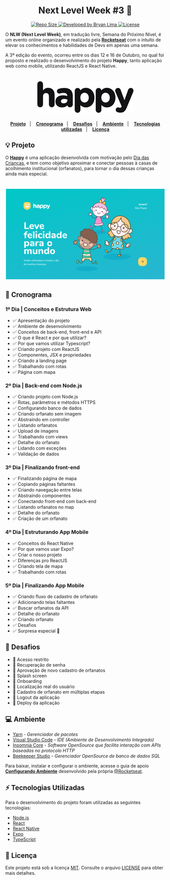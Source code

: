 <h1 align="center"> 
	Next Level Week #3 🚀
</h1>

<!-- [![Repo Size](https://img.shields.io/github/repo-size/bryan-lima/NLW-3)](https://github.com/bryan-lima/NLW-3)
[![Repo File Count](https://img.shields.io/github/directory-file-count/bryan-lima/NLW-3)](https://github.com/bryan-lima/NLW-3)
[![Developed by Bryan Lima](https://img.shields.io/badge/Developed%20by-Bryan%20Lima-blue.svg?longCache=true&style=flat)](https://github.com/bryan-lima)
[![License](https://img.shields.io/github/license/bryan-lima/NLW-3)](https://github.com/bryan-lima/NLW-3/blob/master/LICENSE) -->

<p align="center">
  <a href="https://github.com/bryan-lima/NLW-3">
    <img alt="Repo Size" src="https://img.shields.io/github/repo-size/bryan-lima/NLW-3">
  </a>
	
  <!-- <a href="https://github.com/bryan-lima/NLW-3">
    <img alt="Repo File Count" src="https://img.shields.io/github/directory-file-count/bryan-lima/NLW-3">
  </a> -->
  
  <a href="https://github.com/bryan-lima">
    <img alt="Developed by Bryan Lima" src="https://img.shields.io/badge/Developed%20by-Bryan%20Lima-blue.svg?longCache=true&style=flat">
  </a>

  <a href="https://github.com/bryan-lima/NLW-3/blob/master/LICENSE">
    <img alt="License" src="https://img.shields.io/github/license/bryan-lima/NLW-3">
  </a>
</p>

O **NLW (Next Level Week)**, em tradução livre, Semana do Próximo Nível, é um evento online organizado e realizado pela **[Rocketseat][rocketseat]** com o intuito de elevar os conhecimentos e habilidades de Devs em apenas uma semana.

A 3º edição do evento, ocorreu entre os dias 12 e 16 de Outubro, no qual foi proposto e realizado o desenvolvimento do projeto **Happy**, tanto aplicação web como mobile, utilizando ReactJS e React Native.

<h1 align="center">
    <img alt="Logo Happy" title="Logo Happy" src=".github/happy-logo.svg" />
</h1>

<!-- <h2 align="center"> 
	Menu
</h2> -->

<p align="center">
  <a href="#-projeto"><strong>Projeto</strong></a>&nbsp;&nbsp;&nbsp;|&nbsp;&nbsp;&nbsp;
  <a href="#-cronograma"><strong>Cronograma</strong></a>&nbsp;&nbsp;&nbsp;|&nbsp;&nbsp;&nbsp;
  <a href="#-desafios"><strong>Desafios</strong></a>&nbsp;&nbsp;&nbsp;|&nbsp;&nbsp;&nbsp;
  <a href="#-ambiente"><strong>Ambiente</strong></a>&nbsp;&nbsp;&nbsp;|&nbsp;&nbsp;&nbsp;
  <a href="#-tecnologias-utilizadas"><strong>Tecnologias utilizadas</strong></a>&nbsp;&nbsp;&nbsp;|&nbsp;&nbsp;&nbsp;
  <!-- <a href="#-comandos"><strong>Comandos</strong></a>&nbsp;&nbsp;&nbsp;|&nbsp;&nbsp;&nbsp; -->
  <a href="#-licença"><strong>Licença</strong></a>
</p>

## 💡 Projeto

O **[Happy](https://github.com/bryan-lima/NLW-3)** é uma aplicação desenvolvida com motivação pelo [Dia das Crianças](https://www.google.com/search?q=dia+das+crianças), e tem como objetivo aproximar e conectar pessoas à casas de acolhimento institucional (orfanatos), para tornar o dia dessas crianças ainda mais especial.

<h1 align="center">
    <img alt="Home Happy - Web Version" title="Home Happy - Web Version" src=".github/happy-home-web.svg" width="500px" />
</h1>

## 📅 Cronograma

### 1º Dia | Conceitos e Estrutura Web

- :white_check_mark: Apresentação do projeto
- :white_check_mark: Ambiente de desenvolvimento
- :white_check_mark: Conceitos de back-end, front-end e API
- :white_check_mark: O que é React e por que utilizar?
- :white_check_mark: Por que vamos utilizar Typescript?
- :white_check_mark: Criando projeto com ReactJS
- :white_check_mark: Componentes, JSX e propriedades
- :white_check_mark: Criando a landing page
- :white_check_mark: Trabalhando com rotas
- :white_check_mark: Página com mapa

### 2º Dia | Back-end com Node.js

- :white_check_mark: Criando projeto com Node.js
- :white_check_mark: Rotas, parâmetros e métodos HTTPS
- :white_check_mark: Configurando banco de dados
- :white_check_mark: Criando orfanato sem imagem
- :white_check_mark: Abstraindo em controller
- :white_check_mark: Listando orfanatos
- :white_check_mark: Upload de imagens
- :white_check_mark: Trabalhando com views
- :white_check_mark: Detalhe do orfanato
- :white_check_mark: Lidando com exceções
- :white_check_mark: Validação de dados

### 3º Dia | Finalizando front-end

- :white_check_mark: Finalizando página de mapa
- :white_check_mark: Copiando páginas faltantes
- :white_check_mark: Criando navegação entre telas
- :white_check_mark: Abstraindo componentes
- :white_check_mark: Conectando front-end com back-end
- :white_check_mark: Listando orfanatos no map
- :white_check_mark: Detalhe do orfanato
- :white_check_mark: Criação de um orfanato

### 4º Dia | Estruturando App Mobile

- :white_check_mark: Conceitos do React Native
- :white_check_mark: Por que vamos usar Expo?
- :white_check_mark: Criar o nosso projeto
- :white_check_mark: Diferenças pro ReactJS
- :white_check_mark: Criando tela de mapa
- :white_check_mark: Trabalhando com rotas

### 5º Dia | Finalizando App Mobile

- :white_check_mark: Criando fluxo de cadastro de orfanato
- :white_check_mark: Adicionando telas faltantes
- :white_check_mark: Buscar orfanatos da API
- :white_check_mark: Detalhe do orfanato
- :white_check_mark: Criando orfanato
- :white_check_mark: Desafios
- :white_check_mark: Surpresa especial 💜

## 🎯 Desafios

- :construction: Acesso restrito
- :construction: Recuperação de senha
- :construction: Aprovação de novo cadastro de orfanatos
- :construction: Splash screen
- :construction: Onboarding
- :construction: Localização real do usuário
- :construction: Cadastro de orfanato em múltiplas etapas
- :construction: Logout da aplicação
- :construction: Deploy da aplicação

## 💻 Ambiente

- [Yarn][yarn] - _Gerenciador de pacotes_
- [Visual Studio Code][vscode] - _IDE (Ambiente de Desenvolvimento Integrado)_
- [Insomnia Core][insomnia] - _Software OpenSource que facilita interação com APIs baseadas no protocolo HTTP_
- [Beekeeper Studio][beekeeper] - _Gerenciador OpenSource de banco de dados SQL_

Para baixar, instalar e configurar o ambiente, acesse o guia de apoio **[Configurando Ambiente](https://www.notion.so/Configurando-o-ambiente-953aad022cda4fbcb149be2bfe793995)** desenvolvido pela própria [@Rocketseat][rocketseat-github].

## ⚡ Tecnologias Utilizadas

Para o desenvolvimento do projeto foram utilizadas as seguintes tecnologias:

- [Node.js][nodejs]
- [React][reactjs]
- [React Native][react-native]
- [Expo][expo]
- [TypeScript][ts]

<!-- ## Comandos

### Front-end - Parte I

Para iniciar o desenvolvimento da aplicação web, executa-se o seguinte comando:
```
yarn create react-app web --template typescript
```

ou
```
npx create-react-app web --template typescript
```

Adicionar ícones
```
yarn add react-icons
```

Adicionar biblioteca router
```
yarn add react-router-dom
```

Adicionar tipagem router como dependência de desenvolvimento (-D)
```
yarn add @types/react-router-dom -D
```

Adicionar mapa leaflet
```
yarn add leaflet react-leaflet
```

Adicionar tipagem do mapa leaflet
```
yarn add @types/react-leaflet
```

### Back-end

Criar package.json aceitando todas as opções default
```
yarn init -y
```

Adicionar express
```
yarn add express
```

Adicionar tipagem para express
```
yarn add @types/express -D
```

Adicionar typescript
```
yarn add typescript -D
```

Criar arquivo tsconfig.json
```
yarn tsc --init
```

Adicionar pacote ts-node-dev como dependência de desenvolvimento (-D)
```
yarn add ts-node-dev -D
```

Adicionar pacote banco de dados
```
yarn add typeorm sqlite3
```

Biblioteca para lidar com upload de imagens (arquivos em geral):
Adicionar biblioteca multer
```
yarn add multer
```

Tratativa de exceções:
Adicionar biblioteca express-async-errors
```
yarn add express-async-errors
```

Validação de Dados:
Adicionar biblioteca yup
```
yarn add yup
```

Adicionar tipagem para yup
```
yarn add @types/yup -D
```

Permitir requisições de outros domínios:
Adicionar módulo cors
```
yarn add cors
```

Adicionar tipagem para cors
```
yarn add @types/cors -D
```

### Front-end - Parte II

Biblioteca para conectar (fazer requisições) front-end com a API (back-end)
Adicionar axios
```
yarn add axios
```

### Mobile

Ferramenta Expo
Adicionar Expo
```
yarn global add expo-cli
```

Iniciar projeto mobile
```
expo init mobile
```

Adicionar MapView
```
expo install react-native-maps
```

Adicionar fonte Nunito do Google Fonts
```
expo install @expo-google-fonts/nunito expo-font
```

Adicionar react navigation
```
yarn add @react-navigation/native
```

Adicionar módulos para navegação mobile
```
expo install react-native-gesture-handler react-native-reanimated react-native-screens react-native-safe-area-context @react-native-community/masked-view
```

Adicionar navegação stack (pilha)
```
yarn add @react-navigation/stack
```

Biblioteca para fazer chamadas (HTTP) na API
Adicionar biblioteca axios
```
yarn add axios
```

Adicionar módulo do expo
```
expo install expo-image-picker
``` 
-->

## 📃 Licença

Este projeto está sob a licença [MIT][mit]. Consulte o arquivo [LICENSE](https://github.com/bryan-lima/NLW-3/blob/master/LICENSE) para obter mais detalhes.


[nodejs]: https://nodejs.org/
[ts]: https://www.typescriptlang.org/
[reactjs]: https://reactjs.org
[react-native]: https://facebook.github.io/react-native/
[yarn]: https://yarnpkg.com/
[expo]: https://expo.io/
[vscode]: https://code.visualstudio.com/
[insomnia]: https://insomnia.rest/
[beekeeper]: https://www.beekeeperstudio.io/
[notion]: https://www.notion.so/
[figma]: https://www.figma.com
[rocketseat]: https://rocketseat.com.br/
[rocketseat-github]: https://github.com/Rocketseat
[rocketseat-edu-github]: https://github.com/rocketseat-education/
[mit]: https://opensource.org/licenses/MIT